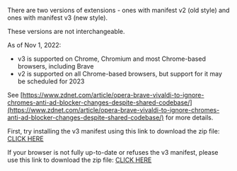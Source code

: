 There are two versions of extensions - ones with manifest v2 (old style) and ones with manifest v3 (new style).

These versions are not interchangeable. 

As of Nov 1, 2022:

- v3 is supported on Chrome, Chromium and most Chrome-based browsers, including Brave
- v2 is supported on all Chrome-based browsers, but support for it may be scheduled for 2023

See [https://www.zdnet.com/article/opera-brave-vivaldi-to-ignore-chromes-anti-ad-blocker-changes-despite-shared-codebase/](https://www.zdnet.com/article/opera-brave-vivaldi-to-ignore-chromes-anti-ad-blocker-changes-despite-shared-codebase/) for more details.

First, try installing the v3 manifest using this link to download the zip file: [CLICK HERE](https://github.com/charlieMonroe/DownieExtensions/raw/master/Chrome%20and%20Firefox/Downie%20-%20manifest%20v3.zip)

If your browser is not fully up-to-date or refuses the v3 manifest, please use this link to download the zip file: [CLICK HERE](https://github.com/charlieMonroe/DownieExtensions/raw/master/Chrome%20and%20Firefox/Downie%20-%20manifest%20v2.zip)
